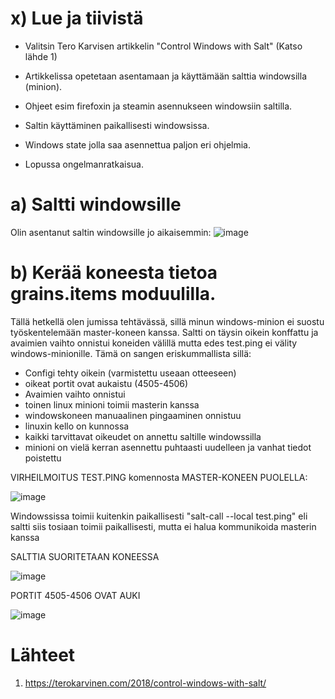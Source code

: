 # x) Lue ja tiivistä

- Valitsin Tero Karvisen artikkelin "Control Windows with Salt" (Katso lähde 1)

- Artikkelissa opetetaan asentamaan ja käyttämään salttia windowsilla (minion).
- Ohjeet esim firefoxin ja steamin asennukseen windowsiin saltilla.
- Saltin käyttäminen paikallisesti windowsissa.
- Windows state jolla saa asennettua paljon eri ohjelmia.
- Lopussa ongelmanratkaisua.


# a) Saltti windowsille

Olin asentanut saltin windowsille jo aikaisemmin:
![image](https://github.com/JereKokko02/Palvelinten-hallinta/assets/165003744/95c496f2-aa76-4253-b830-fdd159a733db)


# b) Kerää koneesta tietoa grains.items moduulilla.

Tällä hetkellä olen jumissa tehtävässä, sillä minun windows-minion ei suostu työskentelemään master-koneen kanssa. Saltti on täysin oikein konffattu ja avaimien vaihto onnistui koneiden välillä mutta edes test.ping ei välity windows-minionille. Tämä on sangen eriskummallista sillä:

- Configi tehty oikein (varmistettu useaan otteeseen)
- oikeat portit ovat aukaistu (4505-4506)
- Avaimien vaihto onnistui
- toinen linux minioni toimii masterin kanssa
- windowskoneen manuaalinen pingaaminen onnistuu
- linuxin kello on kunnossa
- kaikki tarvittavat oikeudet on annettu saltille windowssilla
- minioni on vielä kerran asennettu puhtaasti uudelleen ja vanhat tiedot poistettu


VIRHEILMOITUS TEST.PING komennosta MASTER-KONEEN PUOLELLA:

![image](https://github.com/JereKokko02/Palvelinten-hallinta/assets/165003744/8b044cf4-c1cb-437d-9e50-f058eb22f3b1)


Windowssissa toimii kuitenkin paikallisesti "salt-call --local test.ping" eli saltti siis tosiaan toimii paikallisesti, mutta ei halua kommunikoida masterin kanssa


SALTTIA SUORITETAAN KONEESSA

![image](https://github.com/JereKokko02/Palvelinten-hallinta/assets/165003744/630b8851-f993-4451-a51b-46070f34aa74)

PORTIT 4505-4506 OVAT AUKI 

![image](https://github.com/JereKokko02/Palvelinten-hallinta/assets/165003744/e2da4162-3874-45da-8119-9cd6ceb71c58)





























# Lähteet

1. https://terokarvinen.com/2018/control-windows-with-salt/
